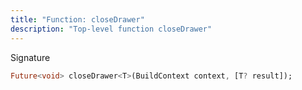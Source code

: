 ```yaml
---
title: "Function: closeDrawer"
description: "Top-level function closeDrawer"
---
```


Signature
```dart
Future<void> closeDrawer<T>(BuildContext context, [T? result]);
```
